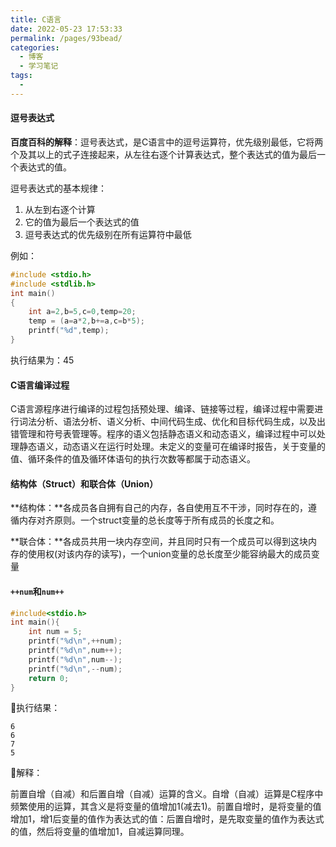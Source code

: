 ```yaml
---
title: C语言
date: 2022-05-23 17:53:33
permalink: /pages/93bead/
categories:
  - 博客
  - 学习笔记
tags:
  - 
---
```

#### 逗号表达式

**百度百科的解释**：逗号表达式，是C语言中的逗号运算符，优先级别最低，它将两个及其以上的式子连接起来，从左往右逐个计算表达式，整个表达式的值为最后一个表达式的值。

逗号表达式的基本规律：

1. 从左到右逐个计算
2. 它的值为最后一个表达式的值
3. 逗号表达式的优先级别在所有运算符中最低

例如：

```c
#include <stdio.h>
#include <stdlib.h>
int main()
{
    int a=2,b=5,c=0,temp=20;
    temp = (a=a*2,b+=a,c=b*5);
    printf("%d",temp);
}
```

执行结果为：45

#### C语言编译过程

C语言源程序进行编译的过程包括预处理、编译、链接等过程，编译过程中需要进行词法分析、语法分析、语义分析、中间代码生成、优化和目标代码生成，以及出错管理和符号表管理等。程序的语义包括静态语义和动态语义，编译过程中可以处理静态语义，动态语义在运行时处理。未定义的变量可在编译时报告，关于变量的值、循环条件的值及循环体语句的执行次数等都属于动态语义。

#### 结构体（Struct）和联合体（Union）

**结构体：**各成员各自拥有自己的内存，各自使用互不干涉，同时存在的，遵循内存对齐原则。一个struct变量的总长度等于所有成员的长度之和。

**联合体：**各成员共用一块内存空间，并且同时只有一个成员可以得到这块内存的使用权(对该内存的读写)，一个union变量的总长度至少能容纳最大的成员变量

#### `++num`和`num++`

```c
#include<stdio.h>
int main(){
    int num = 5;
    printf("%d\n",++num);
    printf("%d\n",num++);
    printf("%d\n",num--);
    printf("%d\n",--num);
    return 0;
}
```

🎈执行结果：

```
6
6
7
5
```

🎈解释：

前置自增（自减）和后置自增（自减）运算的含义。自增（自减）运算是C程序中频繁使用的运算，其含义是将变量的值增加1(减去1)。前置自增时，是将变量的值增加1，增1后变量的值作为表达式的值：后置自增时，是先取变量的值作为表达式的值，然后将变量的值增加1，自减运算同理。
